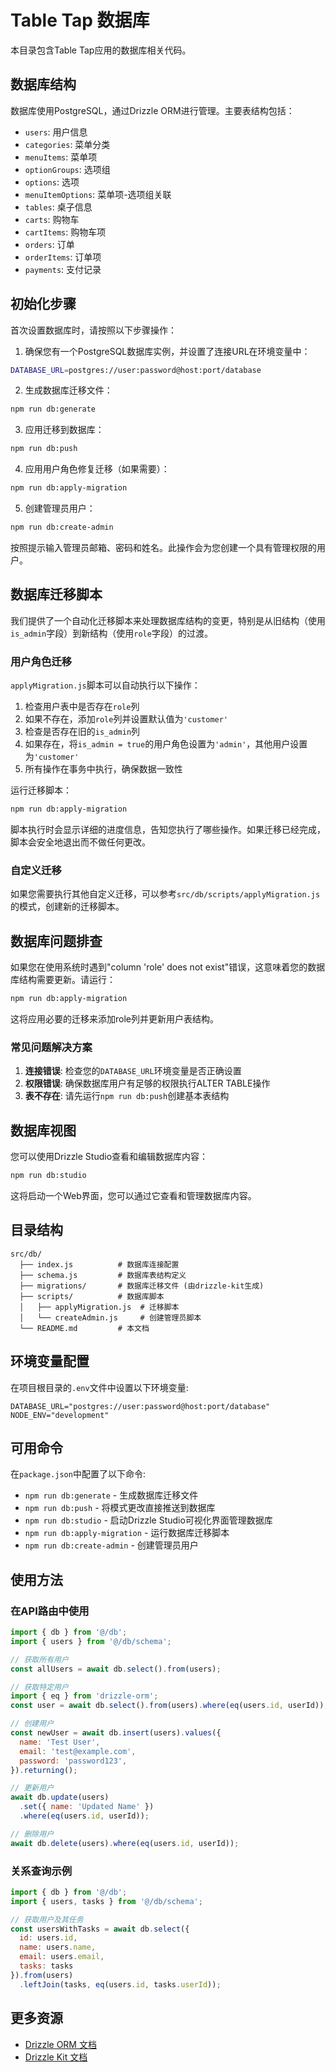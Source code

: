 # Table Tap 数据库

本目录包含Table Tap应用的数据库相关代码。

## 数据库结构

数据库使用PostgreSQL，通过Drizzle ORM进行管理。主要表结构包括：

- `users`: 用户信息
- `categories`: 菜单分类
- `menuItems`: 菜单项
- `optionGroups`: 选项组
- `options`: 选项
- `menuItemOptions`: 菜单项-选项组关联
- `tables`: 桌子信息
- `carts`: 购物车
- `cartItems`: 购物车项
- `orders`: 订单
- `orderItems`: 订单项
- `payments`: 支付记录

## 初始化步骤

首次设置数据库时，请按照以下步骤操作：

1. 确保您有一个PostgreSQL数据库实例，并设置了连接URL在环境变量中：

```bash
DATABASE_URL=postgres://user:password@host:port/database
```

2. 生成数据库迁移文件：

```bash
npm run db:generate
```

3. 应用迁移到数据库：

```bash
npm run db:push
```

4. 应用用户角色修复迁移（如果需要）：

```bash
npm run db:apply-migration
```

5. 创建管理员用户：

```bash
npm run db:create-admin
```

按照提示输入管理员邮箱、密码和姓名。此操作会为您创建一个具有管理权限的用户。

## 数据库迁移脚本

我们提供了一个自动化迁移脚本来处理数据库结构的变更，特别是从旧结构（使用`is_admin`字段）到新结构（使用`role`字段）的过渡。

### 用户角色迁移

`applyMigration.js`脚本可以自动执行以下操作：

1. 检查用户表中是否存在`role`列
2. 如果不存在，添加`role`列并设置默认值为`'customer'`
3. 检查是否存在旧的`is_admin`列
4. 如果存在，将`is_admin = true`的用户角色设置为`'admin'`，其他用户设置为`'customer'`
5. 所有操作在事务中执行，确保数据一致性

运行迁移脚本：

```bash
npm run db:apply-migration
```

脚本执行时会显示详细的进度信息，告知您执行了哪些操作。如果迁移已经完成，脚本会安全地退出而不做任何更改。

### 自定义迁移

如果您需要执行其他自定义迁移，可以参考`src/db/scripts/applyMigration.js`的模式，创建新的迁移脚本。

## 数据库问题排查

如果您在使用系统时遇到"column 'role' does not exist"错误，这意味着您的数据库结构需要更新。请运行：

```bash
npm run db:apply-migration
```

这将应用必要的迁移来添加role列并更新用户表结构。

### 常见问题解决方案

1. **连接错误**: 检查您的`DATABASE_URL`环境变量是否正确设置
2. **权限错误**: 确保数据库用户有足够的权限执行ALTER TABLE操作
3. **表不存在**: 请先运行`npm run db:push`创建基本表结构

## 数据库视图

您可以使用Drizzle Studio查看和编辑数据库内容：

```bash
npm run db:studio
```

这将启动一个Web界面，您可以通过它查看和管理数据库内容。

## 目录结构

```
src/db/
  ├── index.js          # 数据库连接配置
  ├── schema.js         # 数据库表结构定义
  ├── migrations/       # 数据库迁移文件 (由drizzle-kit生成)
  ├── scripts/          # 数据库脚本
  │   ├── applyMigration.js  # 迁移脚本
  │   └── createAdmin.js     # 创建管理员脚本
  └── README.md         # 本文档
```

## 环境变量配置

在项目根目录的`.env`文件中设置以下环境变量:

```
DATABASE_URL="postgres://user:password@host:port/database"
NODE_ENV="development"
```

## 可用命令

在`package.json`中配置了以下命令:

- `npm run db:generate` - 生成数据库迁移文件
- `npm run db:push` - 将模式更改直接推送到数据库
- `npm run db:studio` - 启动Drizzle Studio可视化界面管理数据库
- `npm run db:apply-migration` - 运行数据库迁移脚本
- `npm run db:create-admin` - 创建管理员用户

## 使用方法

### 在API路由中使用

```javascript
import { db } from '@/db';
import { users } from '@/db/schema';

// 获取所有用户
const allUsers = await db.select().from(users);

// 获取特定用户
import { eq } from 'drizzle-orm';
const user = await db.select().from(users).where(eq(users.id, userId));

// 创建用户
const newUser = await db.insert(users).values({
  name: 'Test User',
  email: 'test@example.com',
  password: 'password123',
}).returning();

// 更新用户
await db.update(users)
  .set({ name: 'Updated Name' })
  .where(eq(users.id, userId));

// 删除用户
await db.delete(users).where(eq(users.id, userId));
```

### 关系查询示例

```javascript
import { db } from '@/db';
import { users, tasks } from '@/db/schema';

// 获取用户及其任务
const usersWithTasks = await db.select({
  id: users.id,
  name: users.name,
  email: users.email,
  tasks: tasks
}).from(users)
  .leftJoin(tasks, eq(users.id, tasks.userId));
```

## 更多资源

- [Drizzle ORM 文档](https://orm.drizzle.team/docs/overview)
- [Drizzle Kit 文档](https://orm.drizzle.team/kit-docs/overview) 